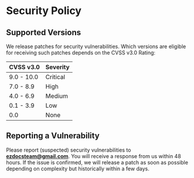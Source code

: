# Security Policy

## Supported Versions

We release patches for security vulnerabilities. Which versions are eligible for
receiving such patches depends on the CVSS v3.0 Rating:

| CVSS v3.0  | Severity  |
| ---------- | --------- |
| 9.0 - 10.0 | Critical  |
| 7.0 - 8.9  | High      |
| 4.0 - 6.9  | Medium    |
| 0.1 - 3.9  | Low       |
| 0.0        | None      |

## Reporting a Vulnerability

Please report (suspected) security vulnerabilities to
**[ezdocsteam@gmail.com](mailto:ezdocsteam@gmail.com)**. You will receive a response from
us within 48 hours. If the issue is confirmed, we will release a patch as soon
as possible depending on complexity but historically within a few days.
